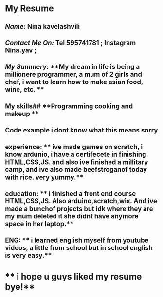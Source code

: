# My Resume
## ***Name:*** Nina kavelashvili

## ***Contact Me On:*** Tel 595741781 ; Instagram Nina.yav ;
## ***My Summery:*** **My dream in life is being a millionere programmer, a mum of 2 girls and chef, i want to learn how to make asian food, wine, etc.  **
## My skills## **Programming cooking and makeup **
## Code example i dont know what this means sorry
## experience: ** ive made games on scratch, i know ardunio, i have a certifecete in finishing HTML,CSS,JS. and also ive finished a millitary camp, and ive also made beefstroganof today with rice. very yummy.**
## education: ** i finished a front end course HTML,CSS,JS. Also arduino,scratch,wix. And ive made a bunchof projects but idk where they are my mum deleted it she didnt have anymore space in her laptop.**
## ENG: ** i learned english myself from youtube videos, a little from school but in school english is very easy.** 
# ** i hope u guys liked my resume bye!**

